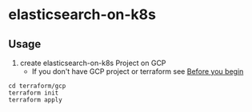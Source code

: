# elasticsearch-on-k8s

## Usage

1. create elasticsearch-on-k8s Project on GCP
    - If you don't have GCP project or terraform see [Before you begin](https://www.terraform.io/docs/providers/google/getting_started.html#before-you-begin)

```
cd terraform/gcp
terraform init
terraform apply
```